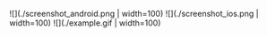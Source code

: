 ![](./screenshot_android.png | width=100)
![](./screenshot_ios.png | width=100)
![](./example.gif | width=100)

